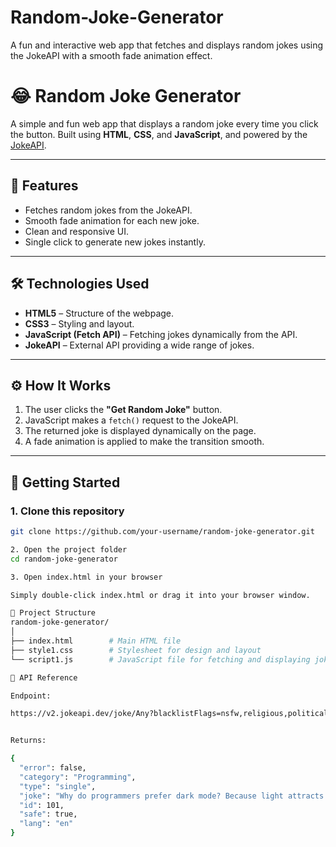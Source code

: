 # Random-Joke-Generator
A fun and interactive web app that fetches and displays random jokes using the JokeAPI with a smooth fade animation effect.
# 😂 Random Joke Generator

A simple and fun web app that displays a random joke every time you click the button. Built using **HTML**, **CSS**, and **JavaScript**, and powered by the [JokeAPI](https://v2.jokeapi.dev/).

---

## 🎯 Features

- Fetches random jokes from the JokeAPI.
- Smooth fade animation for each new joke.
- Clean and responsive UI.
- Single click to generate new jokes instantly.

---

## 🛠️ Technologies Used

- **HTML5** – Structure of the webpage.
- **CSS3** – Styling and layout.
- **JavaScript (Fetch API)** – Fetching jokes dynamically from the API.
- **JokeAPI** – External API providing a wide range of jokes.

---

## ⚙️ How It Works

1. The user clicks the **"Get Random Joke"** button.  
2. JavaScript makes a `fetch()` request to the JokeAPI.  
3. The returned joke is displayed dynamically on the page.  
4. A fade animation is applied to make the transition smooth.

---

## 🚀 Getting Started

### 1. Clone this repository
```bash
git clone https://github.com/your-username/random-joke-generator.git

2. Open the project folder
cd random-joke-generator

3. Open index.html in your browser

Simply double-click index.html or drag it into your browser window.

📁 Project Structure
random-joke-generator/
│
├── index.html        # Main HTML file
├── style1.css        # Stylesheet for design and layout
└── script1.js        # JavaScript file for fetching and displaying jokes

🧩 API Reference

Endpoint:

https://v2.jokeapi.dev/joke/Any?blacklistFlags=nsfw,religious,political,racist,sexist,explicit&type=single


Returns:

{
  "error": false,
  "category": "Programming",
  "type": "single",
  "joke": "Why do programmers prefer dark mode? Because light attracts bugs!",
  "id": 101,
  "safe": true,
  "lang": "en"
}
